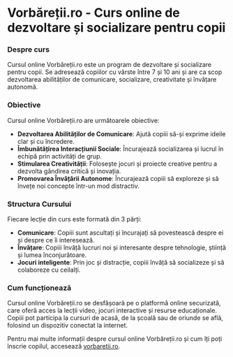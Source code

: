 # Vorbăreții.ro - Curs online de dezvoltare și socializare pentru copii

### Despre curs

Cursul online Vorbăreții.ro este un program de dezvoltare și socializare pentru copii. Se adresează copiilor cu vârste între 7 și 10 ani și are ca scop dezvoltarea abilităților de comunicare, socializare, creativitate și învățare autonomă.

### Obiective

Cursul online Vorbăreții.ro are următoarele obiective:

- **Dezvoltarea Abilităților de Comunicare**: Ajută copiii să-și exprime ideile clar și cu încredere.
- **Îmbunătățirea Interacțiunii Sociale**: Încurajează socializarea și lucrul în echipă prin activități de grup.
- **Stimularea Creativității**: Folosește jocuri și proiecte creative pentru a dezvolta gândirea critică și inovația.
- **Promovarea Învățării Autonome**: Încurajează copiii să exploreze și să învețe noi concepte într-un mod distractiv.

### Structura Cursului

Fiecare lecție din curs este formată din 3 părți:

- **Comunicare**: Copiii sunt ascultați și încurajați să povestească despre ei și despre ce îi interesează.
- **Învățare**: Copiii învăță lucruri noi și interesante despre tehnologie, știință și lumea înconjurătoare.
- **Jocuri inteligente**: Prin joc și distracție, copiii învăță să socializeze și să colaboreze cu ceilalți.

### Cum funcționează

Cursul online Vorbăreții.ro se desfășoară pe o platformă online securizată, care oferă acces la lecții video, jocuri interactive și resurse educaționale. Copiii pot participa la cursuri de acasă, de la școală sau de oriunde se află, folosind un dispozitiv conectat la internet.

Pentru mai multe informații despre cursul online Vorbăreții.ro și cum îți poți înscrie copilul, accesează [vorbaretii.ro](https://vorbaretii.ro).
